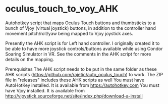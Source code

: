 # oculus_touch_to_voy_AHK
Autohotkey script that maps Oculus Touch buttons and thumbsticks to a bunch of Vjoy (virtual joystick) buttons, in addition to the controller hand movement pitch/roll/yaw being mapped to Vjoy joystick axes.

Presently the AHK script is for Left hand controller. I originally created it to be able to have more joystick controls/buttons available while using Condor Soaring Simulator in VR.  See the comments in the AHK script for more details on the mapping.

Prerequisites
The AHK script needs to be put in the same folder as these AHK scripts (https://github.com/rajetic/auto_oculus_touch) to work. The ZIP file in "releases" includes these AHK scripts as well
You must have AutoHotKey installed. It is available from https://autohotkey.com
You must have Vjoy installed. It is available from http://vjoystick.sourceforge.net/site/index.php/download-a-install
